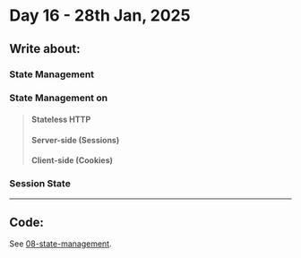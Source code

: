# Day 16 - 28th Jan, 2025

## Write about:

### State Management

### State Management on
> #### Stateless HTTP
> #### Server-side (Sessions)
> #### Client-side (Cookies)

### Session State

---

## Code:

See [08-state-management](../applications/08-state-management/).